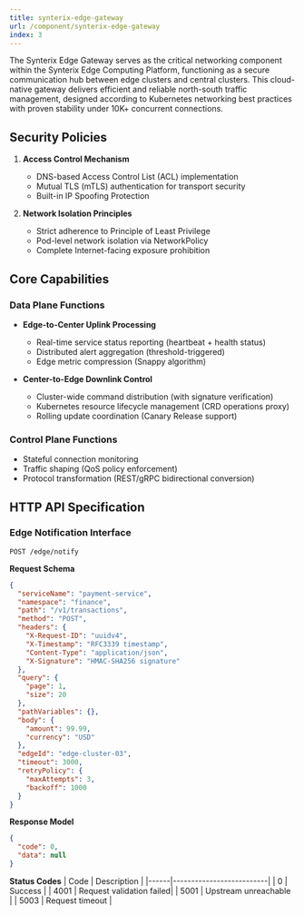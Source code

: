 ```yaml
---
title: synterix-edge-gateway
url: /component/synterix-edge-gateway
index: 3
---
```


The Synterix Edge Gateway serves as the critical networking component within the Synterix Edge Computing Platform, functioning as a secure communication hub between edge clusters and central clusters. This cloud-native gateway delivers efficient and reliable north-south traffic management, designed according to Kubernetes networking best practices with proven stability under 10K+ concurrent connections.

## Security Policies

1. **Access Control Mechanism**
    - DNS-based Access Control List (ACL) implementation
    - Mutual TLS (mTLS) authentication for transport security
    - Built-in IP Spoofing Protection

2. **Network Isolation Principles**
    - Strict adherence to Principle of Least Privilege
    - Pod-level network isolation via NetworkPolicy
    - Complete Internet-facing exposure prohibition

## Core Capabilities

### Data Plane Functions
- **Edge-to-Center Uplink Processing**
    - Real-time service status reporting (heartbeat + health status)
    - Distributed alert aggregation (threshold-triggered)
    - Edge metric compression (Snappy algorithm)

- **Center-to-Edge Downlink Control**
    - Cluster-wide command distribution (with signature verification)
    - Kubernetes resource lifecycle management (CRD operations proxy)
    - Rolling update coordination (Canary Release support)

### Control Plane Functions
- Stateful connection monitoring
- Traffic shaping (QoS policy enforcement)
- Protocol transformation (REST/gRPC bidirectional conversion)

## HTTP API Specification

### Edge Notification Interface
`POST /edge/notify`

**Request Schema**
```json
{
  "serviceName": "payment-service",
  "namespace": "finance",
  "path": "/v1/transactions",
  "method": "POST",
  "headers": {
    "X-Request-ID": "uuidv4",
    "X-Timestamp": "RFC3339 timestamp",
    "Content-Type": "application/json",
    "X-Signature": "HMAC-SHA256 signature"
  },
  "query": {
    "page": 1,
    "size": 20
  },
  "pathVariables": {},
  "body": {
    "amount": 99.99,
    "currency": "USD"
  },
  "edgeId": "edge-cluster-03",
  "timeout": 3000,
  "retryPolicy": {
    "maxAttempts": 3,
    "backoff": 1000
  }
}
```

**Response Model**
```json
{
  "code": 0,
  "data": null
}
```

**Status Codes**
| Code | Description              |
|------|--------------------------|
| 0    | Success                  |
| 4001 | Request validation failed|
| 5001 | Upstream unreachable     |
| 5003 | Request timeout          |